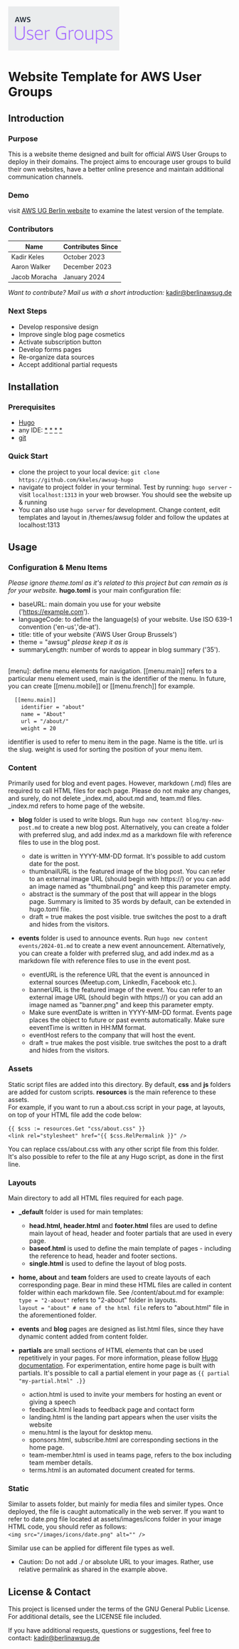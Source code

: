 ![AWS User Groups Logo](./static/images/uglogo.png)
# Website Template for AWS User Groups

## Introduction
### Purpose
This is a website theme designed and built for official AWS User Groups to deploy in their domains. The project aims to encourage user groups to build their own websites, have a better online presence and maintain additional communication channels.

### Demo
visit [AWS UG Berlin website](https://aws-user-group.berlin/) to examine the latest version of the template.

### Contributors
| Name    | Contributes Since |
| -------- | ------- |
| Kadir Keles  | October 2023   |
| Aaron Walker | December 2023    |
| Jacob Moracha    | January 2024   |

*Want to contribute? Mail us with a short introduction:* kadir@berlinawsug.de

### Next Steps
* Develop responsive design
* Improve single blog page cosmetics
* Activate subscription button
* Develop forms pages
* Re-organize data sources
* Accept additional partial requests

## Installation
### Prerequisites
* [Hugo](https://gohugo.io/installation/)
* any IDE: [*](https://www.jetbrains.com/webstorm/download) [*](https://code.visualstudio.com/download) [*](https://www.vim.org/download.php) [*](https://atom-editor.cc/)
* [git](https://git-scm.com/downloads) 

### Quick Start
* clone the project to your local device: `git clone https://github.com/kkeles/awsug-hugo`
* navigate to project folder in your terminal. Test by running: `hugo server` - visit `localhost:1313` in your web browser. You should see the website up & running
* You can also use `hugo server` for development. Change content, edit templates and layout in /themes/awsug folder and follow the updates at localhost:1313 

## Usage
### Configuration & Menu Items
*Please ignore theme.toml as it's related to this project but can remain as is for your website.*
**hugo.toml** is your main configuration file:  
- baseURL: main domain you use for your website ('https://example.com').  
- languageCode: to define the language(s) of your website. Use ISO 639-1 convention ('en-us','de-at').   
- title: title of your website ('AWS User Group Brussels')  
- theme = "awsug" *please keep it as is*  
- summaryLength: number of words to appear in blog summary ('35').

<br> [menu]: define menu elements for navigation. [[menu.main]] refers to a particular menu element used, main is the identifier of the menu. In future, you can create [[menu.mobile]] or [[menu.french]] for example.  

```
  [[menu.main]]
    identifier = "about"
    name = "About"
    url = "/about/"
    weight = 20 
```
identifier is used to refer to menu item in the page. Name is the title. url is the slug. weight is used for sorting the position of your menu item.


### Content
Primarily used for blog and event pages. However, markdown (.md) files are required to call HTML files for each page. Please do not make any changes, and surely, do not delete \_index.md, about.md and, team.md files. \_index.md refers to home page of the website.

* **blog** folder is used to write blogs. Run `hugo new content blog/my-new-post.md` to create a new blog post. Alternatively, you can create a folder with preferred slug, and add index.md as a markdown file with reference files to use in the blog post.  
	* date is written in YYYY-MM-DD format. It's possible to add custom date for the post.
	* thumbnailURL is the featured image of the blog post. You can refer to an external image URL (should begin with https://) or you can add an image named as "thumbnail.png" and keep this parameter empty.
	* abstract is the summary of the post that will appear in the blogs page. Summary is limited to 35 words by default, can be extended in hugo.toml file.
	* draft = true makes the post visible. true switches the post to a draft and hides from the visitors.

* **events** folder is used to announce events. Run `hugo new content events/2024-01.md` to create a new event announcement. Alternatively, you can create a folder with preferred slug, and add index.md as a markdown file with reference files to use in the event post.
	* eventURL is the reference URL that the event is announced in external sources (Meetup.com, LinkedIn, Facebook etc.).
	* bannerURL is the featured image of the event. You can refer to an external image URL (should begin with https://) or you can add an image named as "banner.png" and keep this parameter empty.
	* Make sure eventDate is written in YYYY-MM-DD format. Events page places the object to future or past events automatically. Make sure eeventTime is written in HH:MM format.
	* eventHost refers to the company that will host the event.
	* draft = true makes the post visible. true switches the post to a draft and hides from the visitors.

### Assets
Static script files are added into this directory. By default, **css** and **js** folders are added for custom scripts. **resources** is the main reference to these assets.  
For example, if you want to run a about.css script in your page, at layouts, on top of your HTML file add the code below:  

```
{{ $css := resources.Get "css/about.css" }}
<link rel="stylesheet" href="{{ $css.RelPermalink }}" />
```
You can replace css/about.css with any other script file from this folder.  
It's also possible to refer to the file at any Hugo script, as done in the first line.

### Layouts
Main directory to add all HTML files required for each page.  

* **_default** folder is used for main templates:  
	*  **head.html, header.html** and **footer.html** files are used to define main layout of head, header and footer partials that are used in every page.  
	* **baseof.html** is used to define the main template of pages - including the reference to head, header and footer sections.  
	* **single.html** is used to define the layout of blog posts. 
* **home, about** and **team** folders are used to create layouts of each corresponding page. Bear in mind these HTML files are called in content folder within each markdown file. See /content/about.md for example:  
	`type = "2-about"`  refers to "2-about" folder in layouts.  
	`layout = "about" # name of the html file` refers to "about.html" file in the aforementioned folder.  
	
* **events** and **blog** pages are designed as list.html files, since they have dynamic content added from content folder.
* **partials** are small sections of HTML elements that can be used repetitively in your pages. For more information, please follow [Hugo documentation](https://gohugo.io/templates/partials/). For experimentation, entire home page is built with partials. It's possible to call a partial element in your page as `{{ partial "my-partial.html" .}}`  
	* action.html is used to invite your members for hosting an event or giving a speech
	* feedback.html leads to feedback page and contact form
	* landing.html is the landing part appears when the user visits the website
	* menu.html is the layout for desktop menu.
	* sponsors.html, subscribe.html are corresponding sections in the home page.
	* team-member.html is used in teams page, refers to the box including team member details.
	* terms.html is an automated document created for terms.

	
### Static
Similar to assets folder, but mainly for media files and similer types. Once deployed, the file is caught automatically in the web server. If you want to refer to date.png file located at assets/images/icons folder in your image HTML code, you should refer as follows:  
`<img src="/images/icons/date.png" alt="" />`  

Similar use can be applied for different file types as well.

* Caution: Do not add ./ or absolute URL to your images. Rather, use relative permalink as shared in the example above.


## License & Contact
This project is licensed under the terms of the GNU General Public License. For additional details, see the LICENSE file included. 

If you have additional requests, questions or suggestions, feel free to contact: kadir@berlinawsug.de
